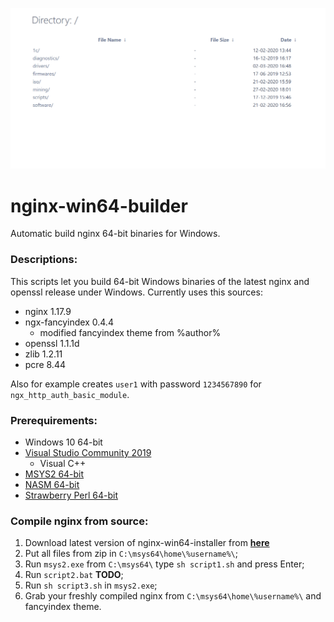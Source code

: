 ![](https://github.com/cyberunknown/nginx-win64-builder/blob/master/nginx.png)
# nginx-win64-builder
Automatic build nginx 64-bit binaries for Windows.

### Descriptions:
This scripts let you build 64-bit Windows binaries of the latest nginx and openssl release under Windows.
Currently uses this sources:
- nginx 1.17.9
- ngx-fancyindex 0.4.4
  - modified fancyindex theme from %author%
- openssl 1.1.1d
- zlib 1.2.11
- pcre 8.44

Also for example creates `user1` with password `1234567890` for `ngx_http_auth_basic_module`.


### Prerequirements:
- Windows 10 64-bit
- [Visual Studio Community 2019](https://visualstudio.microsoft.com/thank-you-downloading-visual-studio/?sku=Community&rel=16)
  - Visual C++
- [MSYS2 64-bit](http://repo.msys2.org/distrib/x86_64/msys2-x86_64-20190524.exe)
- [NASM 64-bit](https://www.nasm.us/pub/nasm/releasebuilds/2.14.02/win64/nasm-2.14.02-installer-x64.exe)
- [Strawberry Perl 64-bit](http://strawberryperl.com/download/5.30.1.1/strawberry-perl-5.30.1.1-64bit.msi)


### Compile nginx from source:
1. Download latest version of nginx-win64-installer from [**here**](https://github.com/cyberunknown/nginx-win64-builder/archive/master.zip)
2. Put all files from zip in `C:\msys64\home\%username%\`;
3. Run `msys2.exe` from `C:\msys64\` type `sh script1.sh` and press Enter;
4. Run `script2.bat` **TODO**;
5. Run `sh script3.sh` in `msys2.exe`;
6. Grab your freshly compiled nginx from `C:\msys64\home\%username%\` and fancyindex theme.
